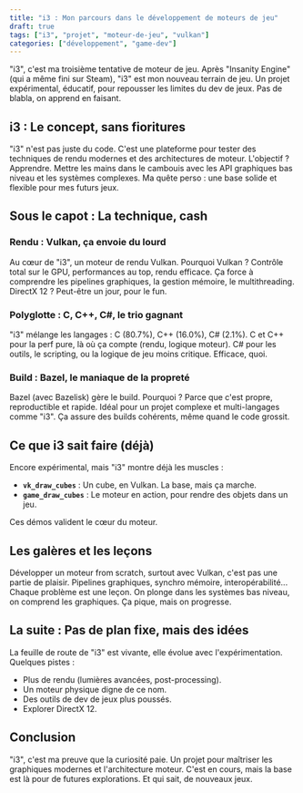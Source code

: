 ```yaml
---
title: "i3 : Mon parcours dans le développement de moteurs de jeu"
draft: true
tags: ["i3", "projet", "moteur-de-jeu", "vulkan"]
categories: ["développement", "game-dev"]
---
```


"i3", c'est ma troisième tentative de moteur de jeu. Après "Insanity Engine" (qui a même fini sur Steam), "i3" est mon nouveau terrain de jeu. Un projet expérimental, éducatif, pour repousser les limites du dev de jeux. Pas de blabla, on apprend en faisant.
<!--more-->

## i3 : Le concept, sans fioritures

"i3" n'est pas juste du code. C'est une plateforme pour tester des techniques de rendu modernes et des architectures de moteur. L'objectif ? Apprendre. Mettre les mains dans le cambouis avec les API graphiques bas niveau et les systèmes complexes. Ma quête perso : une base solide et flexible pour mes futurs jeux.

## Sous le capot : La technique, cash

### Rendu : Vulkan, ça envoie du lourd

Au cœur de "i3", un moteur de rendu Vulkan. Pourquoi Vulkan ? Contrôle total sur le GPU, performances au top, rendu efficace. Ça force à comprendre les pipelines graphiques, la gestion mémoire, le multithreading. DirectX 12 ? Peut-être un jour, pour le fun.

### Polyglotte : C, C++, C#, le trio gagnant

"i3" mélange les langages : C (80.7%), C++ (16.0%), C# (2.1%). C et C++ pour la perf pure, là où ça compte (rendu, logique moteur). C# pour les outils, le scripting, ou la logique de jeu moins critique. Efficace, quoi.

### Build : Bazel, le maniaque de la propreté

Bazel (avec Bazelisk) gère le build. Pourquoi ? Parce que c'est propre, reproductible et rapide. Idéal pour un projet complexe et multi-langages comme "i3". Ça assure des builds cohérents, même quand le code grossit.

## Ce que i3 sait faire (déjà)

Encore expérimental, mais "i3" montre déjà les muscles :

*   **`vk_draw_cubes`** : Un cube, en Vulkan. La base, mais ça marche.
*   **`game_draw_cubes`** : Le moteur en action, pour rendre des objets dans un jeu.

Ces démos valident le cœur du moteur.

## Les galères et les leçons

Développer un moteur from scratch, surtout avec Vulkan, c'est pas une partie de plaisir. Pipelines graphiques, synchro mémoire, interopérabilité... Chaque problème est une leçon. On plonge dans les systèmes bas niveau, on comprend les graphiques. Ça pique, mais on progresse.

## La suite : Pas de plan fixe, mais des idées

La feuille de route de "i3" est vivante, elle évolue avec l'expérimentation. Quelques pistes :

*   Plus de rendu (lumières avancées, post-processing).
*   Un moteur physique digne de ce nom.
*   Des outils de dev de jeux plus poussés.
*   Explorer DirectX 12.

## Conclusion

"i3", c'est ma preuve que la curiosité paie. Un projet pour maîtriser les graphiques modernes et l'architecture moteur. C'est en cours, mais la base est là pour de futures explorations. Et qui sait, de nouveaux jeux.
